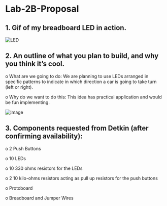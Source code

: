 # Lab-2B-Proposal

## 1.   Gif of my breadboard LED in action.
![LED](https://user-images.githubusercontent.com/73771085/197127866-9a1b8ef1-c80c-449a-8f92-fe55446043d2.gif)

##	2.  An outline of what you plan to build, and why you think it’s cool.

o	What are we going to do: We are planning to use LEDs arranged in specific patterns to indicate in which direction a car is going to take turn (left or right).

o	Why do we want to do this: This idea has practical application and would be fun implementing.

![image](https://user-images.githubusercontent.com/73771085/197131422-b4575105-7297-4df1-a12e-76cf7cce27b1.png)

##	3.  Components requested from Detkin (after confirming availability):

o	2 Push Buttons

o	10 LEDs

o	10 330 ohms resistors for the LEDs

o	2 10 kilo-ohms resistors acting as pull up resistors for the push buttons

o	Protoboard

o	Breadboard and Jumper Wires

